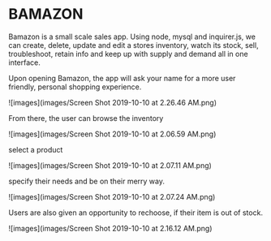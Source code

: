 # BAMAZON

Bamazon is a small scale sales app. 
Using node, mysql and inquirer.js, we can create, delete, update and edit a stores inventory, 
watch its stock, sell, troubleshoot, retain info and keep up with supply and demand all in one interface.

Upon opening Bamazon, the app will ask your name for a more user friendly, personal shopping experience. 

![images](images/Screen Shot 2019-10-10 at 2.26.46 AM.png)

From there, the user can browse the inventory

![images](images/Screen Shot 2019-10-10 at 2.06.59 AM.png)

select a product 

![images](images/Screen Shot 2019-10-10 at 2.07.11 AM.png)

specify their needs and be on their merry way.

![images](images/Screen Shot 2019-10-10 at 2.07.24 AM.png)

Users are also given an opportunity to rechoose, if their item is out of stock. 

![images](images/Screen Shot 2019-10-10 at 2.16.12 AM.png)
